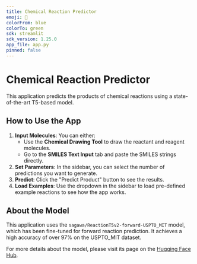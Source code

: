 ```yaml
---
title: Chemical Reaction Predictor
emoji: 🧪
colorFrom: blue
colorTo: green
sdk: streamlit
sdk_version: 1.25.0
app_file: app.py
pinned: false
---
```


# Chemical Reaction Predictor

This application predicts the products of chemical reactions using a state-of-the-art T5-based model.

## How to Use the App

1.  **Input Molecules**: You can either:
    *   Use the **Chemical Drawing Tool** to draw the reactant and reagent molecules.
    *   Go to the **SMILES Text Input** tab and paste the SMILES strings directly.
2.  **Set Parameters**: In the sidebar, you can select the number of predictions you want to generate.
3.  **Predict**: Click the "Predict Product" button to see the results.
4.  **Load Examples**: Use the dropdown in the sidebar to load pre-defined example reactions to see how the app works.

## About the Model

This application uses the `sagawa/ReactionT5v2-forward-USPTO_MIT` model, which has been fine-tuned for forward reaction prediction. It achieves a high accuracy of over 97% on the USPTO_MIT dataset.

For more details about the model, please visit its page on the [Hugging Face Hub](https://huggingface.co/sagawa/ReactionT5v2-forward-USPTO_MIT).